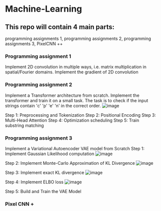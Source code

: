 # Machine-Learning

## This repo will contain 4 main parts:
programming assignments 1,
programming assignments 2,
programming assignments 3,
PixelCNN ++

### Programming assignment 1
Implement 2D convolution in multiple ways, i.e. matrix multiplication in spatial/Fourier domains. 
Implement the gradient of 2D convolution

### Programming assignment 2
Implement a Transformer architecture from scratch.
Implement the transformer and train it on a small task. 
The task is to check if the input strings contain 'c' 'p' 'e' 'n' in the correct order. 
![image](https://github.com/user-attachments/assets/cb53611b-cb38-4ab1-a936-6b3220095f32)

Step 1: Preprocessing and Tokenization
Step 2: Positional Encoding
Step 3: Multi-Head Attention
Step 4: Optimization scheduling
Step 5: Train substring matching

### Programming assignment 3
Implement a Variational Autoencoder VAE model from Scratch
Step 1: Implement Gaussian Likelihood computation
![image](https://github.com/user-attachments/assets/472ffda4-52df-42d1-9466-db50d8852c53)

Step 2: Implement Monte-Carlo Approximation of KL Divergence
![image](https://github.com/user-attachments/assets/a8ee978e-035d-48e2-82d2-57a83bdd2936)

Step 3: Implement exact KL divergence
![image](https://github.com/user-attachments/assets/2244982d-4898-4235-bf9e-eff591290715)

Step 4: Implement ELBO loss
![image](https://github.com/user-attachments/assets/d94b46a4-fd2f-4c58-84ab-219f2adc8899)

Step 5: Build and Train the VAE Model


### Pixel CNN + 
